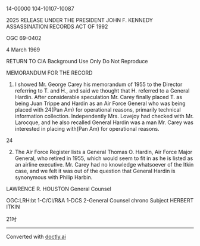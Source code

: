 14-00000
104-10107-10087

2025 RELEASE UNDER THE PRESIDENT JOHN F. KENNEDY ASSASSINATION RECORDS ACT OF 1992

OGC 69-0402

4 March 1969

RETURN TO CIA
Background Use Only
Do Not Reproduce

MEMORANDUM FOR THE RECORD

1. I showed Mr. George Carey his memorandum of 1955 to the Director referring to T. and H., and said we thought that H. referred to a General Hardin. After considerable speculation Mr. Carey finally placed T. as being Juan Trippe and Hardin as an Air Force General who was being placed with
   24(Pan Am) for operational reasons, primarily technical information collection. Independently Mrs. Lovejoy had checked with Mr. Larocque, and he also recalled General Hardin was a man
   Mr. Carey was interested in placing with(Pan Am) for operational reasons.

24

2. The Air Force Register lists a General Thomas O. Hardin, Air Force Major General, who retired in 1955, which would seem to fit in as he is listed as an airline executive. Mr. Carey had no knowledge whatsoever of the Itkin case, and we felt it was out of the question that General Hardin is synonymous with Philip Harbin.

LAWRENCE R. HOUSTON
General Counsel

OGC:LRH:bt
1-C/CI/R&A
1-DCS
2-General Counsel chrono
Subject HERBERT ITKIN

21吋


---
Converted with [doctly.ai](https://doctly.ai)